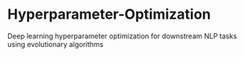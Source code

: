 # Hyperparameter-Optimization
Deep learning hyperparameter optimization for downstream NLP tasks using evolutionary algorithms
